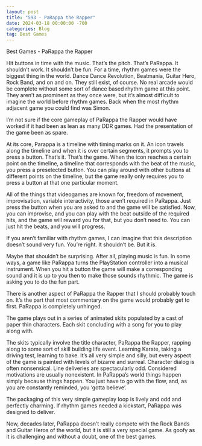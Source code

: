 ```yaml
---
layout: post
title: "593 - PaRappa the Rapper"
date: 2024-03-18 00:00:00 -700
categories: Blog
tag: Best Games
---
```

Best Games - PaRappa the Rapper

Hit buttons in time with the music. That’s the pitch. That’s PaRappa. It shouldn’t work. It shouldn’t be fun.
For a time, rhythm games were the biggest thing in the world. Dance Dance Revolution, Beatmania, Guitar Hero, Rock Band, and on and on. They still exist, of course. No real arcade would be complete without some sort of dance based rhythm game at this point. They aren’t as prominent as they once were, but it’s almost difficult to imagine the world before rhythm games. Back when the most rhythm adjacent game you could find was Simon.


I’m not sure if the core gameplay of PaRappa the Rapper would have worked if it had been as lean as many DDR games. Had the presentation of the game been as spare.

At its core, Parappa is a timeline with timing marks on it. An icon travels along the timeline and when it is over certain segments, it prompts you to press a button. That’s it. That’s the game. When the icon reaches a certain point on the timeline, a timeline that corresponds with the beat of the music, you press a preselected button. You can play around with other buttons at different points on the timeline, but the game really only requires you to press a button at that one particular moment.

All of the things that videogames are known for, freedom of movement, improvisation, variable interactivity, those aren’t required in PaRappa. Just press the button when you are asked to and the game will be satisfied.
Now, you can improvise, and you can play with the beat outside of the required hits, and the game will reward you for that, but you don’t need to. You can just hit the beats, and you will progress.


If you aren’t familiar with rhythm games, I can imagine that this description doesn’t sound very fun. You’re right. It shouldn’t be. But it is.

Maybe that shouldn’t be surprising. After all, playing music is fun. In some ways, a game like PaRappa turns the PlayStation controller into a musical instrument. When you hit a button the game will make a corresponding sound and it is up to you then to make those sounds rhythmic. The game is asking you to do the fun part.


There is another aspect of PaRappa the Rapper that I should probably touch on. It’s the part that most commentary on the game would probably get to first. PaRappa is completely unhinged.

The game plays out in a series of animated skits populated by a cast of paper thin characters. Each skit concluding with a song for you to play along with.

The skits typically involve the title character, PaRappa the Rapper, rapping along to some sort of skill building life event. Learning Karate, taking a driving test, learning to bake. It’s all very simple and silly, but every aspect of the game is painted with levels of bizarre and surreal. Character dialog is often nonsensical. Line deliveries are spectacularly odd. Considered motivations are usually nonexistent. In PaRappa’s world things happen simply because things happen. You just have to go with the flow, and, as you are constantly reminded, you ‘gotta believe’.

The packaging of this very simple gameplay loop is lively and odd and perfectly charming. If rhythm games needed a kickstart, PaRappa was designed to deliver.


Now, decades later, PaRappa doesn’t really compete with the Rock Bands and Guitar Heros of the world, but it is still a very special game. As goofy as it is challenging and without a doubt, one of the best games.
